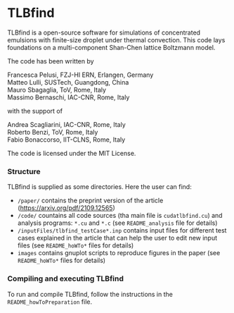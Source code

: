 # TLBfind

TLBfind is a open-source software for simulations of
concentrated emulsions with finite-size droplet under
thermal convection. This code lays foundations on
a multi-component Shan-Chen lattice Boltzmann model.

The code has been written by

Francesca Pelusi, FZJ-HI ERN, Erlangen, Germany  
Matteo Lulli, SUSTech, Guangdong, China  
Mauro Sbagaglia, ToV, Rome, Italy  
Massimo Bernaschi, IAC-CNR, Rome, Italy  

with the support of

Andrea Scagliarini, IAC-CNR, Rome, Italy  
Roberto Benzi, ToV, Rome, Italy  
Fabio Bonaccorso, IIT-CLNS, Rome, Italy

The code is licensed under the MIT License.

### Structure

TLBfind is supplied as some directories. Here the user can find:
- `/paper/` contains the preprint version of the article (https://arxiv.org/pdf/2109.12565)
- `/code/` countains all code sources (tha main file is `cudatlbfind.cu`) and analysis programs: `*.cu` and `*.c` (see `README_analysis` file for details)
- `/inputFiles/tlbfind_testCase*.inp` contains input files for different test cases explained in the
  article that can help the user to edit new input files (see `README_hoWTo*` files for
  details)
- `images` contains gnuplot scripts to reproduce figures in the paper (see `README_hoWTo*` files for
  details)

### Compiling and executing TLBfind

To run and compile TLBfind, follow the instructions in the `README_howToPreparation`
file.
